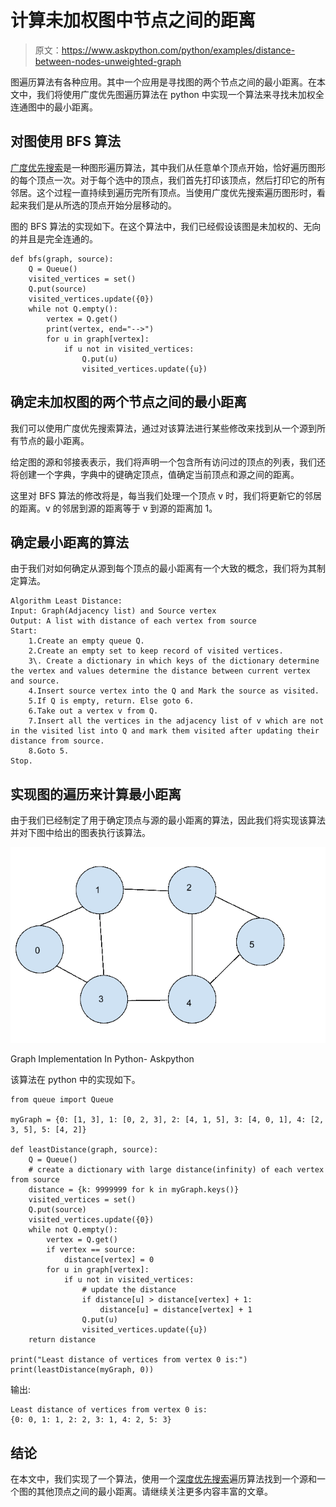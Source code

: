 # 计算未加权图中节点之间的距离

> 原文：<https://www.askpython.com/python/examples/distance-between-nodes-unweighted-graph>

图遍历算法有各种应用。其中一个应用是寻找图的两个节点之间的最小距离。在本文中，我们将使用广度优先图遍历算法在 python 中实现一个算法来寻找未加权全连通图中的最小距离。

## 对图使用 BFS 算法

[广度优先搜索](https://www.askpython.com/python/examples/breadth-first-search-graph)是一种图形遍历算法，其中我们从任意单个顶点开始，恰好遍历图形的每个顶点一次。对于每个选中的顶点，我们首先打印该顶点，然后打印它的所有邻居。这个过程一直持续到遍历完所有顶点。当使用广度优先搜索遍历图形时，看起来我们是从所选的顶点开始分层移动的。

图的 BFS 算法的实现如下。在这个算法中，我们已经假设该图是未加权的、无向的并且是完全连通的。

```
def bfs(graph, source):
    Q = Queue()
    visited_vertices = set()
    Q.put(source)
    visited_vertices.update({0})
    while not Q.empty():
        vertex = Q.get()
        print(vertex, end="-->")
        for u in graph[vertex]:
            if u not in visited_vertices:
                Q.put(u)
                visited_vertices.update({u})

```

## 确定未加权图的两个节点之间的最小距离

我们可以使用广度优先搜索算法，通过对该算法进行某些修改来找到从一个源到所有节点的最小距离。

给定图的源和邻接表表示，我们将声明一个包含所有访问过的顶点的列表，我们还将创建一个字典，字典中的键确定顶点，值确定当前顶点和源之间的距离。

这里对 BFS 算法的修改将是，每当我们处理一个顶点 v 时，我们将更新它的邻居的距离。v 的邻居到源的距离等于 v 到源的距离加 1。

## 确定最小距离的算法

由于我们对如何确定从源到每个顶点的最小距离有一个大致的概念，我们将为其制定算法。

```
Algorithm Least Distance:
Input: Graph(Adjacency list) and Source vertex
Output: A list with distance of each vertex from source 
Start:
    1.Create an empty queue Q.
    2.Create an empty set to keep record of visited vertices.
    3\. Create a dictionary in which keys of the dictionary determine the vertex and values determine the distance between current vertex and source.
    4.Insert source vertex into the Q and Mark the source as visited.
    5.If Q is empty, return. Else goto 6.
    6.Take out a vertex v from Q.
    7.Insert all the vertices in the adjacency list of v which are not in the visited list into Q and mark them visited after updating their distance from source.
    8.Goto 5.
Stop.

```

## 实现图的遍历来计算最小距离

由于我们已经制定了用于确定顶点与源的最小距离的算法，因此我们将实现该算法并对下图中给出的图表执行该算法。

![Graph Implementation In Python](img/5881ab97e34a7a44225b1fb5ded95f10.png)

Graph Implementation In Python- Askpython

该算法在 python 中的实现如下。

```
from queue import Queue

myGraph = {0: [1, 3], 1: [0, 2, 3], 2: [4, 1, 5], 3: [4, 0, 1], 4: [2, 3, 5], 5: [4, 2]}

def leastDistance(graph, source):
    Q = Queue()
    # create a dictionary with large distance(infinity) of each vertex from source
    distance = {k: 9999999 for k in myGraph.keys()}
    visited_vertices = set()
    Q.put(source)
    visited_vertices.update({0})
    while not Q.empty():
        vertex = Q.get()
        if vertex == source:
            distance[vertex] = 0
        for u in graph[vertex]:
            if u not in visited_vertices:
                # update the distance
                if distance[u] > distance[vertex] + 1:
                    distance[u] = distance[vertex] + 1
                Q.put(u)
                visited_vertices.update({u})
    return distance

print("Least distance of vertices from vertex 0 is:")
print(leastDistance(myGraph, 0))

```

输出:

```
Least distance of vertices from vertex 0 is:
{0: 0, 1: 1, 2: 2, 3: 1, 4: 2, 5: 3}

```

## 结论

在本文中，我们实现了一个算法，使用一个[深度优先搜索](https://www.askpython.com/python/examples/depth-first-search-in-a-graph)遍历算法找到一个源和一个图的其他顶点之间的最小距离。请继续关注更多内容丰富的文章。